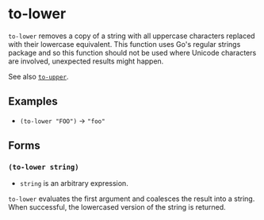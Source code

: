 # to-lower

`to-lower` removes a copy of a string with all uppercase characters replaced
with their lowercase equivalent. This function uses Go's regular strings
package and so this function should not be used where Unicode characters are
involved, unexpected results might happen.

See also [`to-upper`](strings-to-upper.md).

## Examples

* `(to-lower "FOO")` -> `"foo"`

## Forms

### `(to-lower string)`

* `string` is an arbitrary expression.

`to-lower` evaluates the first argument and coalesces the result into a string.
When successful, the lowercased version of the string is returned.
